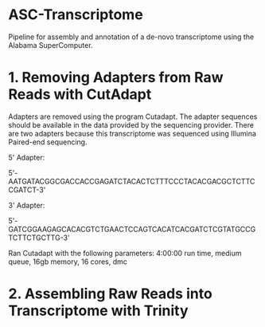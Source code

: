 # ASC-Transcriptome
Pipeline for assembly and annotation of a de-novo transcriptome using the Alabama SuperComputer.

# 1. Removing Adapters from Raw Reads with CutAdapt
Adapters are removed using the program Cutadapt. The adapter sequences should be available in the data provided by the sequencing provider.
There are two adapters because this transcriptome was sequenced using Illumina Paired-end sequencing.

5' Adapter:

5'-AATGATACGGCGACCACCGAGATCTACACTCTTTCCCTACACGACGCTCTTCCGATCT-3'

3' Adapter:

5'-GATCGGAAGAGCACACGTCTGAACTCCAGTCACATCACGATCTCGTATGCCGTCTTCTGCTTG-3'

Ran Cutadapt with the following parameters:
4:00:00 run time, medium queue, 16gb memory, 16 cores, dmc

# 2. Assembling Raw Reads into Transcriptome with Trinity
